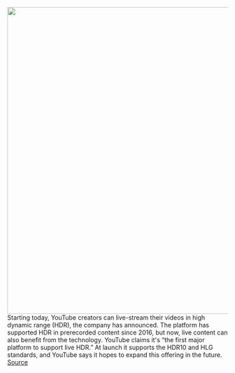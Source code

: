 <img src='https://cdn.vox-cdn.com/thumbor/l4sPQTZZnuOQeMaYIGkkQezOJi8=/0x0:2040x1360/1200x800/filters:focal(857x517:1183x843)/cdn.vox-cdn.com/uploads/chorus_image/image/68478585/acastro_180321_1777_youtube_0002.0.jpg' width='700px' /><br/>
Starting today, YouTube creators can live-stream their videos in high dynamic range (HDR), the company has announced. The platform has supported HDR in prerecorded content since 2016, but now, live content can also benefit from the technology. YouTube claims it's “the first major platform to support live HDR.” At launch it supports the HDR10 and HLG standards, and YouTube says it hopes to expand this offering in the future.
<a href='https://www.theverge.com/2020/12/8/22162889/youtube-live-stream-hdr-support'> Source <a/>